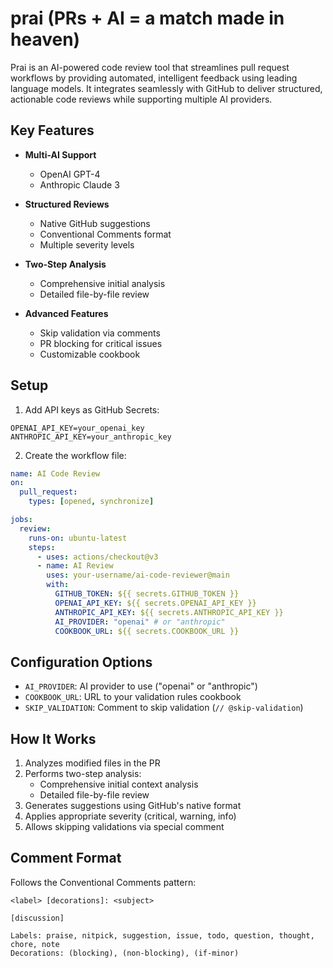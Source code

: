 # prai (PRs + AI = a match made in heaven)

Prai is an AI-powered code review tool that streamlines pull request workflows by providing automated, intelligent feedback using leading language models. It integrates seamlessly with GitHub to deliver structured, actionable code reviews while supporting multiple AI providers.

## Key Features

- **Multi-AI Support**
  - OpenAI GPT-4
  - Anthropic Claude 3
  
- **Structured Reviews**
  - Native GitHub suggestions
  - Conventional Comments format
  - Multiple severity levels
  
- **Two-Step Analysis**
  - Comprehensive initial analysis
  - Detailed file-by-file review
  
- **Advanced Features**
  - Skip validation via comments
  - PR blocking for critical issues
  - Customizable cookbook

## Setup

1. Add API keys as GitHub Secrets:
````
OPENAI_API_KEY=your_openai_key
ANTHROPIC_API_KEY=your_anthropic_key
````

2. Create the workflow file:

````yaml
name: AI Code Review
on:
  pull_request:
    types: [opened, synchronize]

jobs:
  review:
    runs-on: ubuntu-latest
    steps:
      - uses: actions/checkout@v3
      - name: AI Review
        uses: your-username/ai-code-reviewer@main
        with:
          GITHUB_TOKEN: ${{ secrets.GITHUB_TOKEN }}
          OPENAI_API_KEY: ${{ secrets.OPENAI_API_KEY }}
          ANTHROPIC_API_KEY: ${{ secrets.ANTHROPIC_API_KEY }}
          AI_PROVIDER: "openai" # or "anthropic"
          COOKBOOK_URL: ${{ secrets.COOKBOOK_URL }}
````

## Configuration Options

- `AI_PROVIDER`: AI provider to use ("openai" or "anthropic")
- `COOKBOOK_URL`: URL to your validation rules cookbook
- `SKIP_VALIDATION`: Comment to skip validation (`// @skip-validation`)

## How It Works

1. Analyzes modified files in the PR
2. Performs two-step analysis:
   - Comprehensive initial context analysis
   - Detailed file-by-file review
3. Generates suggestions using GitHub's native format
4. Applies appropriate severity (critical, warning, info)
5. Allows skipping validations via special comment

## Comment Format

Follows the Conventional Comments pattern:
````
<label> [decorations]: <subject>

[discussion]

Labels: praise, nitpick, suggestion, issue, todo, question, thought, chore, note
Decorations: (blocking), (non-blocking), (if-minor)
````